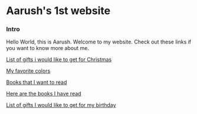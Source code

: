 # Aarush's 1st website


### Intro

Hello World, this is Aarush.
Welcome to my website.
Check out these links if you want to know more about me.

[List of gifts i would like to get for Christmas](x-mas.md)

[My favorite colors](favoclrs.md)

[Books that I want to read](iwanttoread.md)

[Here are the books I have read](books.md)

[List of gifts I would like to get for my birthday](b-daygifts.md)
